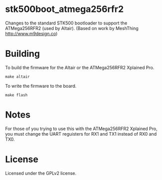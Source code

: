 # stk500boot_atmega256rfr2

Changes to the standard STK500 bootloader to support the ATMega256RFR2
(used by Altair). (Based on work by MeshThing http://www.m9design.co)

# Building

To build the firmware for the Altair or the ATMega256RFR2 Xplained
Pro.

```
make altair
```

To write the firmware to the board.

```
make flash
```

# Notes

For those of you trying to use this with the ATMega256RFR2 Xplained Pro, 
you must change the UART reguisters for RX1 and TX1 instead of RX0 and TX0.


# License
Licensed under the GPLv2 license.

